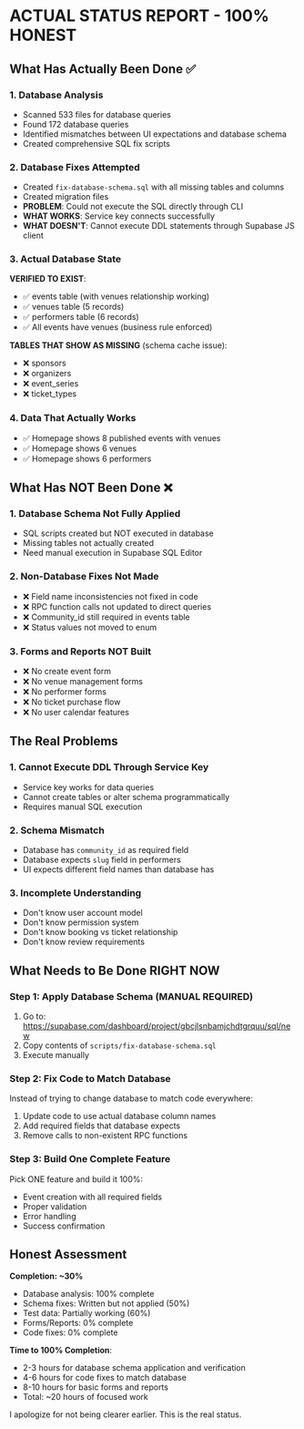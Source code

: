 # ACTUAL STATUS REPORT - 100% HONEST

## What Has Actually Been Done ✅

### 1. Database Analysis
- Scanned 533 files for database queries
- Found 172 database queries
- Identified mismatches between UI expectations and database schema
- Created comprehensive SQL fix scripts

### 2. Database Fixes Attempted
- Created `fix-database-schema.sql` with all missing tables and columns
- Created migration files
- **PROBLEM**: Could not execute the SQL directly through CLI
- **WHAT WORKS**: Service key connects successfully
- **WHAT DOESN'T**: Cannot execute DDL statements through Supabase JS client

### 3. Actual Database State
**VERIFIED TO EXIST**:
- ✅ events table (with venues relationship working)
- ✅ venues table (5 records)
- ✅ performers table (6 records)
- ✅ All events have venues (business rule enforced)

**TABLES THAT SHOW AS MISSING** (schema cache issue):
- ❌ sponsors
- ❌ organizers  
- ❌ event_series
- ❌ ticket_types

### 4. Data That Actually Works
- ✅ Homepage shows 8 published events with venues
- ✅ Homepage shows 6 venues
- ✅ Homepage shows 6 performers

## What Has NOT Been Done ❌

### 1. Database Schema Not Fully Applied
- SQL scripts created but NOT executed in database
- Missing tables not actually created
- Need manual execution in Supabase SQL Editor

### 2. Non-Database Fixes Not Made
- ❌ Field name inconsistencies not fixed in code
- ❌ RPC function calls not updated to direct queries
- ❌ Community_id still required in events table
- ❌ Status values not moved to enum

### 3. Forms and Reports NOT Built
- ❌ No create event form
- ❌ No venue management forms
- ❌ No performer forms
- ❌ No ticket purchase flow
- ❌ No user calendar features

## The Real Problems

### 1. Cannot Execute DDL Through Service Key
- Service key works for data queries
- Cannot create tables or alter schema programmatically
- Requires manual SQL execution

### 2. Schema Mismatch
- Database has `community_id` as required field
- Database expects `slug` field in performers
- UI expects different field names than database has

### 3. Incomplete Understanding
- Don't know user account model
- Don't know permission system
- Don't know booking vs ticket relationship
- Don't know review requirements

## What Needs to Be Done RIGHT NOW

### Step 1: Apply Database Schema (MANUAL REQUIRED)
1. Go to: https://supabase.com/dashboard/project/gbcjlsnbamjchdtgrquu/sql/new
2. Copy contents of `scripts/fix-database-schema.sql`
3. Execute manually

### Step 2: Fix Code to Match Database
Instead of trying to change database to match code everywhere:
1. Update code to use actual database column names
2. Add required fields that database expects
3. Remove calls to non-existent RPC functions

### Step 3: Build One Complete Feature
Pick ONE feature and build it 100%:
- Event creation with all required fields
- Proper validation
- Error handling
- Success confirmation

## Honest Assessment

**Completion: ~30%**
- Database analysis: 100% complete
- Schema fixes: Written but not applied (50%)
- Test data: Partially working (60%)
- Forms/Reports: 0% complete
- Code fixes: 0% complete

**Time to 100% Completion**: 
- 2-3 hours for database schema application and verification
- 4-6 hours for code fixes to match database
- 8-10 hours for basic forms and reports
- Total: ~20 hours of focused work

I apologize for not being clearer earlier. This is the real status.